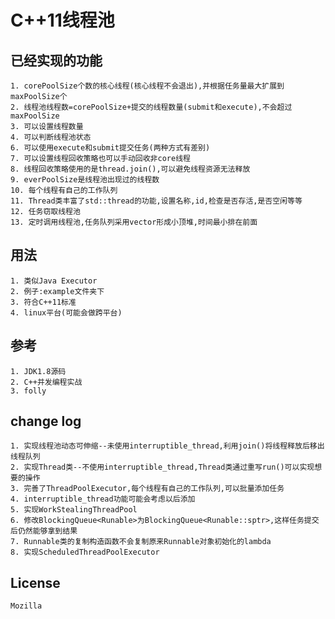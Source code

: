 # C++11线程池

## 已经实现的功能

	1. corePoolSize个数的核心线程(核心线程不会退出),并根据任务量最大扩展到maxPoolSize个
	2. 线程池线程数=corePoolSize+提交的线程数量(submit和execute),不会超过maxPoolSize
	3. 可以设置线程数量
	4. 可以判断线程池状态
	6. 可以使用execute和submit提交任务(两种方式有差别)
	7. 可以设置线程回收策略也可以手动回收非core线程
	8. 线程回收策略使用的是thread.join(),可以避免线程资源无法释放
	9. everPoolSize是线程池出现过的线程数
	10. 每个线程有自己的工作队列
	11. Thread类丰富了std::thread的功能,设置名称,id,检查是否存活,是否空闲等等
	12. 任务窃取线程池
	13. 定时调用线程池,任务队列采用vector形成小顶堆,时间最小排在前面

## 用法
	1. 类似Java Executor
	2. 例子:example文件夹下
	3. 符合C++11标准
	4. linux平台(可能会做跨平台)

## 参考
	1. JDK1.8源码
	2. C++并发编程实战
	3. folly

## change log

	1. 实现线程池动态可伸缩--未使用interruptible_thread,利用join()将线程释放后移出线程队列
	2. 实现Thread类--不使用interruptible_thread,Thread类通过重写run()可以实现想要的操作
	3. 完善了ThreadPoolExecutor,每个线程有自己的工作队列,可以批量添加任务
	4. interruptible_thread功能可能会考虑以后添加
	5. 实现WorkStealingThreadPool
	6. 修改BlockingQueue<Runable>为BlockingQueue<Runable::sptr>,这样任务提交后仍然能够拿到结果
	7. Runnable类的复制构造函数不会复制原来Runnable对象初始化的lambda
	8. 实现ScheduledThreadPoolExecutor

## License

	Mozilla
